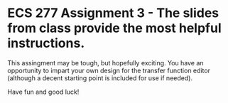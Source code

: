
# ECS 277 Assignment 3 - The slides from class provide the most helpful instructions. 
This assingment may be tough, but hopefully exciting. You have an opportunity to 
impart your own design for the transfer function editor (although a decent starting point
is included for use if needed). 

Have fun and good luck!